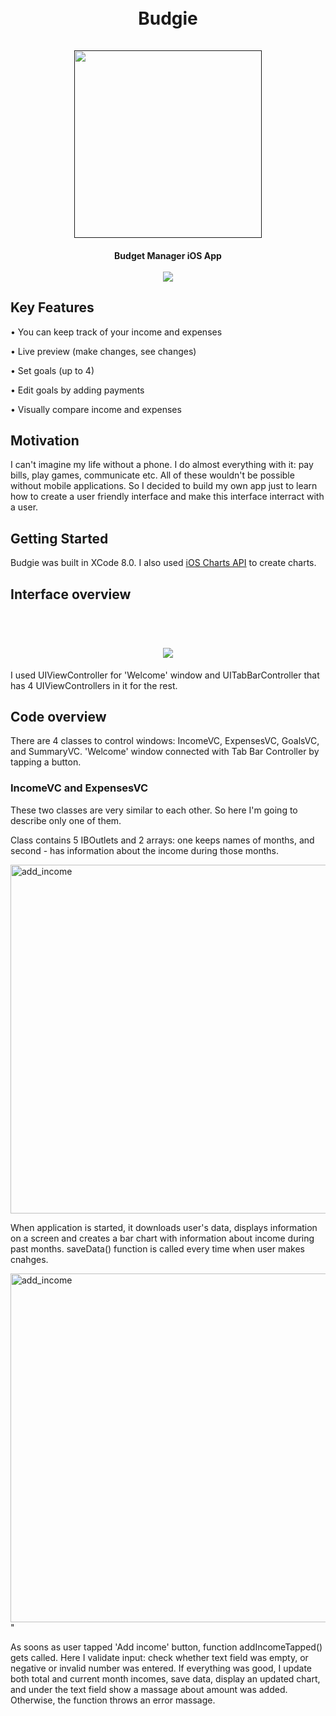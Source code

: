 <h1 align="center">
    <br>
    Budgie
    <br>
    <br>
    <a href=""><img src="https://github.com/angieshu/Budgie/blob/master/img/budgie_intro.gif" width="300"></a>
    <br>
<h4 align="center">
    Budget Manager iOS App
    <br>
    <br>
    <a href=""><img src="https://github.com/angieshu/Budgie/blob/master/img/budgie_screenshots.png"></a>
    <br>
</h4>
</h1>

## Key Features

• You can keep track of your income and expenses

• Live preview (make changes, see changes)

• Set goals (up to 4)

• Edit goals by adding payments

• Visually compare income and expenses


## Motivation

I can't imagine my life without a phone. I do almost everything with it: pay bills, play games, communicate etc. All of these wouldn't be possible without mobile applications. So I decided to build my own app just to learn how to create a user friendly interface and make this interface interract with a user. 

## Getting Started

Budgie was built in XCode 8.0. I also used [iOS Charts API](https://github.com/danielgindi/Charts) to create charts.

## Interface overview

<h1 align="center">
<br>
<a href=""><img src="https://github.com/angieshu/Budgie/blob/master/img/interface.png"></a>
</h1>

I used UIViewController for 'Welcome' window and UITabBarController that has 4 UIViewControllers in it for the rest.

## Code overview

There are 4 classes to control windows: IncomeVC, ExpensesVC, GoalsVC, and SummaryVC. 'Welcome' window connected with Tab Bar Controller by tapping a button.

### IncomeVC and ExpensesVC

These two classes are very similar to each other. So here I'm going to describe only one of them.

Class contains 5 IBOutlets and 2 arrays: one keeps names of months, and second - has information about the income during those months.

<img width="558" alt="add_income" src="https://github.com/angieshu/Budgie/blob/master/img/income_view.png">

When application is started, it downloads user's data, displays information on a screen and creates a bar chart with information about income during past months. saveData() function is called every time when user makes cnahges.

<img width="558" alt="add_income" src="https://github.com/angieshu/Budgie/blob/master/img/add_income.png">"

As soons as user tapped 'Add income' button, function addIncomeTapped() gets called. Here I validate input: check whether text field was empty, or negative or invalid number was entered. If everything was good, I update both total and current month incomes, save data, display an updated chart, and under the text field show a massage about amount was added. Otherwise, the function throws an error massage.








